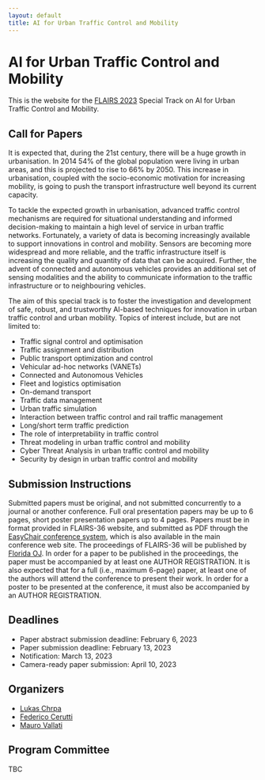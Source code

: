 ```yaml
---
layout: default
title: AI for Urban Traffic Control and Mobility
---
```


# AI for Urban Traffic Control and Mobility

This is the website for the [FLAIRS 2023](https://www.flairs-36.info/) Special Track on AI for Urban Traffic Control and Mobility.


## Call for Papers
It is expected that, during the 21st century, there will be a huge growth in urbanisation. In 2014 54% of the global population were living in urban areas, and this is projected to rise to 66% by 2050. This increase in urbanisation, coupled with the socio-economic motivation for increasing mobility, is going to push the transport infrastructure well beyond its current capacity. 

To tackle the expected growth in urbanisation, advanced traffic control mechanisms are required for situational understanding and informed decision-making to maintain a high level of service in urban traffic networks. Fortunately, a variety of data is becoming increasingly available to support innovations in control and mobility. Sensors are becoming more widespread and more reliable, and the traffic infrastructure itself is increasing the quality and quantity of data that can be acquired. Further, the advent of connected and autonomous vehicles provides an additional set of sensing modalities and the ability to communicate information to the traffic infrastructure or to neighbouring vehicles.

The aim of this special track is to foster the investigation and development of safe, robust, and trustworthy AI-based techniques for innovation in urban traffic control and urban mobility. Topics of interest include, but are not limited to:
*	Traffic signal control and optimisation
*	Traffic assignment and distribution
*	Public transport optimization and control
*	Vehicular ad-hoc networks (VANETs)
*	Connected and Autonomous Vehicles
*	Fleet and logistics optimisation
*	On-demand transport 
*	Traffic data management
*	Urban traffic simulation
*	Interaction between traffic control and rail traffic management
*	Long/short term traffic prediction
*	The role of interpretability in traffic control
*	Threat modeling in urban traffic control and mobility
*	Cyber Threat Analysis in urban traffic control and mobility
*	Security by design in urban traffic control and mobility

## Submission Instructions
Submitted papers must be original, and not submitted concurrently to a journal or another conference. Full oral presentation papers may be up to 6 pages, short poster presentation papers up to 4 pages. Papers must be in format provided in FLAIRS-36 website, and submitted as PDF through the [EasyChair conference system](https://www.google.com/url?q=https%3A%2F%2Feasychair.org%2Fconferences%2F%3Fconf%3Dflairs36&sa=D&sntz=1&usg=AOvVaw28maERZYaOEJ4Z8b3xYQ_n), which is also available in the main conference web site. The proceedings of FLAIRS-36 will be published by [Florida OJ](https://journals.flvc.org/FLAIRS/index). In order for a paper to be published in the proceedings, the paper must be accompanied by at least one AUTHOR REGISTRATION.  It is also expected that for a full (i.e., maximum 6-page) paper, at least one of the authors will attend the conference to present their work. In order for a poster to be presented at the conference, it must also be accompanied by an AUTHOR REGISTRATION.

## Deadlines
* Paper abstract submission deadline: February 6, 2023 
* Paper submission deadline: February 13, 2023 
* Notification: March 13, 2023
* Camera-ready paper submission: April 10, 2023


## Organizers
 - [Lukas Chrpa](https://ktiml.mff.cuni.cz/~chrpa/)
 - [Federico Cerutti](https://federico-cerutti.unibs.it/)
 - [Mauro Vallati](https://maurovallati.blogspot.com/)

## Program Committee
TBC

